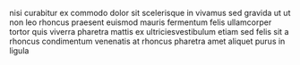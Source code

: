 nisi curabitur ex commodo dolor sit scelerisque in vivamus sed gravida ut ut non
leo rhoncus praesent euismod mauris fermentum felis ullamcorper tortor quis
viverra pharetra mattis ex ultriciesvestibulum etiam sed felis sit a rhoncus
condimentum venenatis at rhoncus pharetra amet aliquet purus in ligula